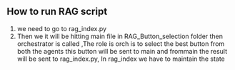 ## How to run RAG script

1. we need to go to rag_index.py
2. Then we it will be hitting main file in RAG_Button_selection folder
   then orchestrator is called ,The role is orch is to select the best button from both the agents this button will be sent to main and frommain the result will be sent to rag_index.py, In rag_index we have to maintain the state
